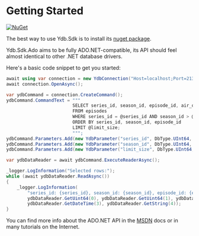 # Getting Started

[![NuGet](https://img.shields.io/nuget/v/Ydb.Sdk)](https://www.nuget.org/packages/Ydb.Sdk)

The best way to use Ydb.Sdk is to install its [nuget package](https://www.nuget.org/packages/Ydb.Sdk).

Ydb.Sdk.Ado aims to be fully ADO.NET-compatible, its API should feel almost identical to other .NET database drivers.

Here's a basic code snippet to get you started:

```c#
await using var connection = new YdbConnection("Host=localhost;Port=2136;Database=/local;MaxSessionPool=50");
await connection.OpenAsync();

var ydbCommand = connection.CreateCommand();
ydbCommand.CommandText = """
                         SELECT series_id, season_id, episode_id, air_date, title
                         FROM episodes
                         WHERE series_id = @series_id AND season_id > @season_id
                         ORDER BY series_id, season_id, episode_id
                         LIMIT @limit_size;
                         """;
ydbCommand.Parameters.Add(new YdbParameter("series_id", DbType.UInt64, 1U));
ydbCommand.Parameters.Add(new YdbParameter("season_id", DbType.UInt64, 1U));
ydbCommand.Parameters.Add(new YdbParameter("limit_size", DbType.UInt64, 3U));

var ydbDataReader = await ydbCommand.ExecuteReaderAsync();

_logger.LogInformation("Selected rows:");
while (await ydbDataReader.ReadAsync())
{
    _logger.LogInformation(
        "series_id: {series_id}, season_id: {season_id}, episode_id: {episode_id}, air_date: {air_date}, title: {title}",
        ydbDataReader.GetUint64(0), ydbDataReader.GetUint64(1), ydbDataReader.GetUint64(2),
        ydbDataReader.GetDateTime(3), ydbDataReader.GetString(4));
}
```

You can find more info about the ADO.NET API in the [MSDN](https://learn.microsoft.com/en-us/dotnet/framework/data/adonet/ado-net-overview?redirectedfrom=MSDN) docs or in many tutorials on the Internet.

